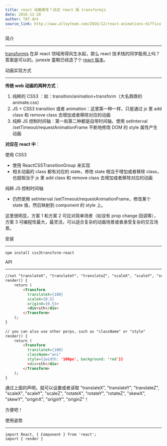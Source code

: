 ```yaml
---
title: react 动画难写？试试 react 版 transformjs
date: 2016-12-20
author: TAT.dnt
source_link: http://www.alloyteam.com/2016/12/react-animations-difficult-to-write-try-react-transformjs/
---
```


<!-- {% raw %} - for jekyll -->

简介  

* * *

[transformjs](http://alloyteam.github.io/AlloyTouch/transformjs/) 在非 react 领域用得风生水起，那么 react 技术栈的同学能用上吗？答案是可以的。junexie 童鞋已经造了个 [react 版本](https://github.com/AlloyTeam/AlloyTouch/blob/master/transformjs/react/transform.react.js)。

动画实现方式  

* * *

**传统 web 动画的两种方式**：

1.  纯粹的 CSS3 ：如：transition/animation+transform（大名鼎鼎的 animate.css）
2.  JS + CSS3 transition 或者 animation：这里第一种一样，只是通过 js 里 add class 和 remove class 去增加或者移除对应的动画
3.  纯粹 JS 控制时间轴：第一和第二种都是自带时间轴，使用 setInterval /setTimeout/requestAnimationFrame 不断地修改 DOM 的 style 属性产生动画

**对应在 react 中**：

使用 CSS3

-   使用 ReactCSSTransitionGroup 来实现
-   相关动画的 class 都有对应的 state，修改 state 相当于增加或者移除 class，也就相当于 js 里 add class 和 remove class 去增加或者移除对应的动画

纯粹 JS 控制时间轴

-   仍然使用 setInterval /setTimeout/requestAnimationFrame，修改某个 state 值，然后映射到 component 的 style 上。

这里很明显，方案 1 和方案 2 可应对简单场景（如没有 prop change 回调等），方案 3 可编程性最大，最灵活，可以适合复杂的动画场景或者承受复杂的交互场景。

安装  

* * *

    npm install css3transform-react

API  

* * *

```html
//set "translateX", "translateY", "translateZ", "scaleX", "scaleY", "scaleZ", "rotateX", "rotateY", "rotateZ", "skewX", "skewY", "originX", "originY", "originZ"
render() {
    return (
        <Transform
          translateX={100}
          scaleX={0.5}
          originX={0.5}>
          <div>sth</div>
        </Transform>
    );
}
 
// you can also use other porps, such as "className" or "style"
render() {
    return (
        <Transform
          translateX={100}
          className="ani"
          style={{width: '100px', background: 'red'}}
          <div>sth</div>
        </Transform>
    );
}
```

通过上面的声明，就可以设置或者读取 "translateX", "translateY", "translateZ", "scaleX", "scaleY", "scaleZ", "rotateX", "rotateY", "rotateZ", "skewX", "skewY", "originX", "originY", "originZ"！

方便吧！

使用姿势  

* * *

    import React, { Component } from 'react';
    import { render }


<!-- {% endraw %} - for jekyll -->